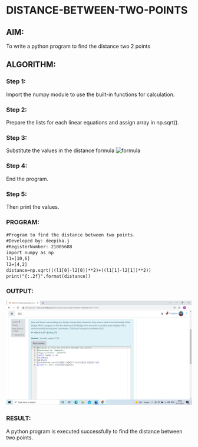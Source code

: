 # DISTANCE-BETWEEN-TWO-POINTS

## AIM:
To write a python program to find the distance two 2 points
## ALGORITHM:

### Step 1:
Import the numpy module to use the built-in functions for calculation.
### Step 2:
Prepare the lists for each linear equations and assign array in np.sqrt().
### Step 3: 
Substitute the values in the distance formula  ![formula](/formula.jpg)
### Step 4:
End the program.
### Step 5:
Then print the values.
### PROGRAM:
~~~
#Program to find the distance between two points.
#Developed by: deepika.j
#RegisterNumber: 21005688
import numpy as np
l1=[10,6]
l2=[4,2]
distance=np.sqrt(((l1[0]-l2[0])**2)+((l1[1]-l2[1])**2))
print("{:.2f}".format(distance))
~~~

  


### OUTPUT:
![output](.//D2.PNG)


### RESULT:
A python program is executed successfully to find the distance between two points.

